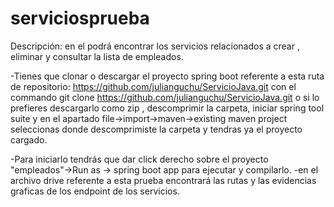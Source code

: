 # serviciosprueba

Descripción:
en el podrá  encontrar los servicios relacionados a crear , eliminar  y consultar la lista de empleados.


-Tienes que clonar o descargar el   proyecto  spring boot  referente a esta ruta de repositorio: https://github.com/julianguchu/ServicioJava.git
con el commando   git clone https://github.com/julianguchu/ServicioJava.git   o si lo prefieres descargarlo como zip , descomprimir la carpeta, iniciar 
spring tool suite  y en el apartado file->import->maven->existing maven project seleccionas donde descomprimiste la carpeta
y tendras ya el proyecto cargado.

-Para iniciarlo tendrás que dar click derecho sobre el proyecto "empleados"->Run as -> spring boot app  para ejecutar y compilarlo.
-en el archivo drive referente a esta prueba encontrará las rutas  y  las evidencias graficas de los endpoint de los servicios.

